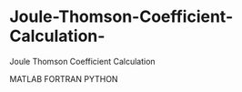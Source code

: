 # Joule-Thomson-Coefficient-Calculation-
Joule Thomson Coefficient Calculation


MATLAB
FORTRAN
PYTHON
